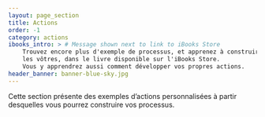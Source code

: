 ```yaml
---
layout: page_section
title: Actions
order: -1
category: actions
ibooks_intro: > # Message shown next to link to iBooks Store
    Trouvez encore plus d'exemple de processus, et apprenez à construire 
    les vôtres, dans le livre disponible sur l'iBooks Store. 
    Vous y apprendrez aussi comment développer vos propres actions.
header_banner: banner-blue-sky.jpg
---
```


Cette section présente des exemples d’actions personnalisées 
à partir desquelles vous pourrez construire vos processus.


